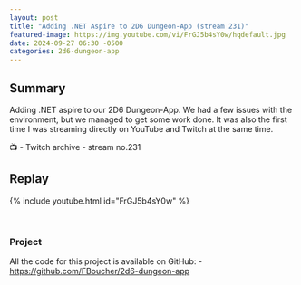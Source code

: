 ```yaml
---
layout: post
title: "Adding .NET Aspire to 2D6 Dungeon-App (stream 231)"
featured-image: https://img.youtube.com/vi/FrGJ5b4sY0w/hqdefault.jpg
date: 2024-09-27 06:30 -0500
categories: 2d6-dungeon-app
---
```

## Summary
Adding .NET aspire to our 2D6 Dungeon-App. We had a few issues with the environment, but we managed to get some work done. It was also the first time I was streaming directly on YouTube and Twitch at the same time.

📺 - Twitch archive - stream no.231

## Replay

{% include youtube.html id="FrGJ5b4sY0w" %}

<br/><!--more-->

### Project

All the code for this project is available on GitHub:  - https://github.com/FBoucher/2d6-dungeon-app


